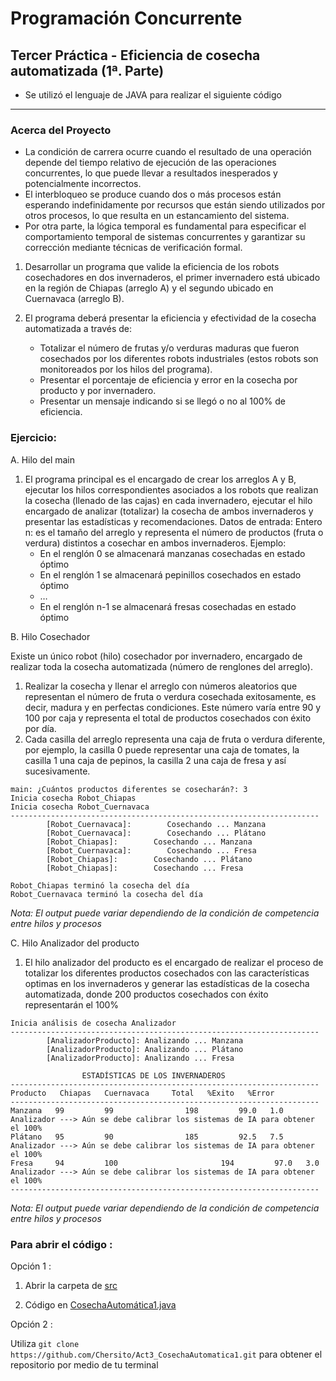 # Programación Concurrente

## Tercer Práctica - Eficiencia de cosecha automatizada (1ª. Parte)

- Se utilizó el lenguaje de JAVA para realizar el siguiente código

---

### Acerca del Proyecto
- La condición de carrera ocurre cuando el resultado de una operación depende del tiempo relativo de ejecución de las operaciones concurrentes, lo que puede llevar a resultados inesperados y potencialmente incorrectos.
- El interbloqueo se produce cuando dos o más procesos están esperando indefinidamente por recursos que están siendo utilizados por otros procesos, lo que resulta en un estancamiento del sistema.
- Por otra parte, la lógica temporal es fundamental para especificar el comportamiento temporal de sistemas concurrentes y garantizar su corrección mediante técnicas de verificación formal.
1. Desarrollar un programa que valide la eficiencia de los robots cosechadores en dos invernaderos, el primer invernadero está ubicado en la región de Chiapas (arreglo A) y el segundo ubicado en Cuernavaca (arreglo B).

2.	El programa deberá presentar la eficiencia y efectividad de la cosecha automatizada a través de:
    - Totalizar el número de frutas y/o verduras maduras que fueron cosechados por los diferentes robots industriales (estos robots son monitoreados por los hilos del programa).
    - Presentar el porcentaje de eficiencia y error en la cosecha por producto y por invernadero.
    - Presentar un mensaje indicando si se llegó o no al 100% de eficiencia.


### **Ejercicio:**
A. Hilo del main
1. El programa principal es el encargado de crear los arreglos A y B, ejecutar los hilos correspondientes asociados a los robots que realizan la cosecha (llenado de las cajas) en cada invernadero, ejecutar el hilo encargado de analizar (totalizar) la cosecha de ambos invernaderos y presentar las estadísticas y recomendaciones.
Datos de entrada:
Entero n: es el tamaño del arreglo y representa el número de productos (fruta o verdura) distintos a cosechar en ambos invernaderos.
Ejemplo:
    - En el renglón 0 se almacenará manzanas cosechadas en estado óptimo
    - En el renglón 1 se almacenará pepinillos cosechados en estado óptimo
    - …
    - En el renglón n-1 se almacenará fresas cosechadas en estado óptimo

B. Hilo Cosechador

Existe un único robot (hilo) cosechador por invernadero, encargado de realizar toda la cosecha automatizada (número de renglones del arreglo).
1. Realizar la cosecha y llenar el arreglo con números aleatorios que representan el número de fruta o verdura cosechada exitosamente, es decir, madura y en perfectas condiciones. Este número varía entre 90 y 100 por caja y representa el total de productos cosechados con éxito por día.
2. Cada casilla del arreglo representa una caja de fruta o verdura diferente, por ejemplo, la casilla 0 puede representar una caja de tomates, la casilla 1 una caja de pepinos, la casilla 2 una caja de fresa y así sucesivamente.
```
main: ¿Cuántos productos diferentes se cosecharán?: 3
Inicia cosecha Robot_Chiapas
Inicia cosecha Robot_Cuernavaca
---------------------------------------------------------------------
        [Robot_Cuernavaca]:        Cosechando ... Manzana
        [Robot_Cuernavaca]:        Cosechando ... Plátano
        [Robot_Chiapas]:        Cosechando ... Manzana
        [Robot_Cuernavaca]:        Cosechando ... Fresa
        [Robot_Chiapas]:        Cosechando ... Plátano
        [Robot_Chiapas]:        Cosechando ... Fresa

Robot_Chiapas terminó la cosecha del día
Robot_Cuernavaca terminó la cosecha del día
```
_Nota: El output puede variar dependiendo de la condición de competencia entre hilos y procesos_

C. Hilo Analizador del producto
1. El hilo analizador del producto es el encargado de realizar el proceso de totalizar los diferentes productos cosechados con las características optimas en los invernaderos y generar las estadísticas de la cosecha automatizada, donde 200 productos cosechados con éxito representarán el 100%
```
Inicia análisis de cosecha Analizador
---------------------------------------------------------------------
        [AnalizadorProducto]: Analizando ... Manzana
        [AnalizadorProducto]: Analizando ... Plátano
        [AnalizadorProducto]: Analizando ... Fresa

                ESTADÍSTICAS DE LOS INVERNADEROS
---------------------------------------------------------------------
Producto   Chiapas   Cuernavaca     Total   %Exito   %Error
---------------------------------------------------------------------
Manzana   99         99                198         99.0   1.0
Analizador ---> Aún se debe calibrar los sistemas de IA para obtener el 100%
Plátano   95         90                185         92.5   7.5
Analizador ---> Aún se debe calibrar los sistemas de IA para obtener el 100%
Fresa     94         100                       194         97.0   3.0
Analizador ---> Aún se debe calibrar los sistemas de IA para obtener el 100%
---------------------------------------------------------------------
```


_Nota: El output puede variar dependiendo de la condición de competencia entre hilos y procesos_


### Para abrir el código :
Opción 1 :
1. Abrir la carpeta de [src](https://github.com/Chersito/Act3_CosechaAutomatica1/tree/main/src)

2. Código en  [CosechaAutomática1.java](https://github.com/Chersito/Act3_CosechaAutomatica1/blob/main/src/CosechaAutomatica1.java)

Opción 2 :

Utiliza `git clone https://github.com/Chersito/Act3_CosechaAutomatica1.git` para obtener el repositorio por medio de tu terminal